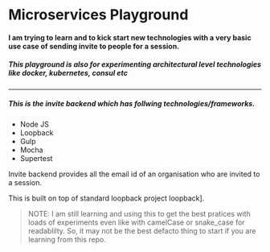 # Microservices Playground

#### I am trying to learn and to kick start new technologies with a very basic use case of sending invite to people for a session.
##### This playground is also for experimenting architectural level technologies like docker, kubernetes, consul etc
---
##### This is the invite backend which has follwing technologies/frameworks.

  - Node JS
  - Loopback
  - Gulp
  - Mocha
  - Supertest

Invite backend provides all the email id of an organisation who are invited to a session.

This is built on top of standard loopback project loopback].
> NOTE: I am still learning and using this to get the best pratices with loads of experiments even like with camelCase or snake_case for readablilty. So, it may not be the best defacto thing to start if you are learning from this repo. 

   [loopback]: <https://github.com/strongloop/loopback>
